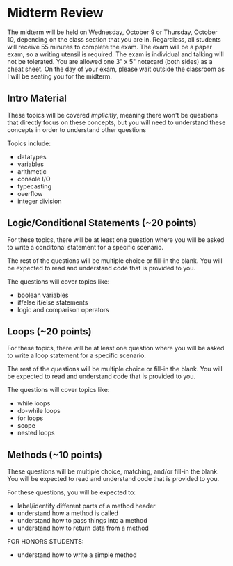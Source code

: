 # Midterm Review
The midterm will be held on Wednesday, October 9 or Thursday, October 10, depending on the class section that you are in. Regardless, all students will receive 55 minutes to complete the exam. The exam will be a paper exam, so a writing utensil is required. The exam is individual and talking will not be tolerated. You are allowed one 3" x 5" notecard (both sides) as a cheat sheet. On the day of your exam, please wait outside the classroom as I will be seating you for the midterm.

## Intro Material
These topics will be covered *implicitly*, meaning there won't be questions that directly focus on these concepts, but you will need to understand these concepts in order to understand other questions

Topics include:
* datatypes
* variables
* arithmetic
* console I/O
* typecasting
* overflow
* integer division

## Logic/Conditional Statements (~20 points)
For these topics, there will be at least one question where you will be asked to write a conditonal statement for a specific scenario.

The rest of the questions will be multiple choice or fill-in the blank. You will be expected to read and understand code that is provided to you.

The questions will cover topics like:
* boolean variables
* if/else if/else statements
* logic and comparison operators

## Loops (~20 points)
For these topics, there will be at least one question where you will be asked to write a loop statement for a specific scenario.

The rest of the questions will be multiple choice or fill-in the blank. You will be expected to read and understand code that is provided to you.

The questions will cover topics like:
* while loops
* do-while loops
* for loops
* scope
* nested loops

## Methods (~10 points)
These questions will be multiple choice, matching, and/or fill-in the blank. You will be expected to read and understand code that is provided to you.

For these questions, you will be expected to:
* label/identify different parts of a method header
* understand how a method is called
* understand how to pass things into a method
* understand how to return data from a method

FOR HONORS STUDENTS:
* understand how to write a simple method
